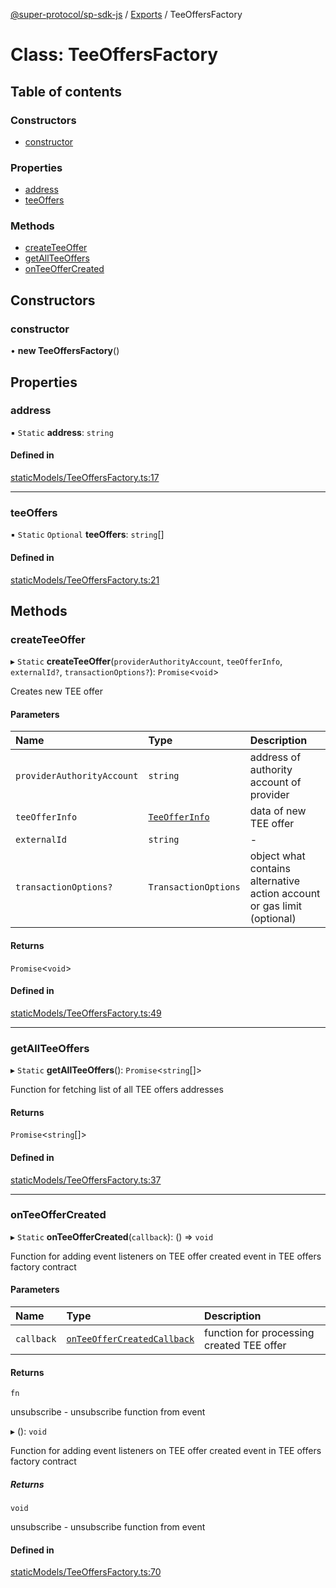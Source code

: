 [@super-protocol/sp-sdk-js](../README.md) / [Exports](../modules.md) / TeeOffersFactory

# Class: TeeOffersFactory

## Table of contents

### Constructors

- [constructor](TeeOffersFactory.md#constructor)

### Properties

- [address](TeeOffersFactory.md#address)
- [teeOffers](TeeOffersFactory.md#teeoffers)

### Methods

- [createTeeOffer](TeeOffersFactory.md#createteeoffer)
- [getAllTeeOffers](TeeOffersFactory.md#getallteeoffers)
- [onTeeOfferCreated](TeeOffersFactory.md#onteeoffercreated)

## Constructors

### constructor

• **new TeeOffersFactory**()

## Properties

### address

▪ `Static` **address**: `string`

#### Defined in

[staticModels/TeeOffersFactory.ts:17](https://github.com/Super-Protocol/sp-sdk-js/blob/7510059/src/staticModels/TeeOffersFactory.ts#L17)

___

### teeOffers

▪ `Static` `Optional` **teeOffers**: `string`[]

#### Defined in

[staticModels/TeeOffersFactory.ts:21](https://github.com/Super-Protocol/sp-sdk-js/blob/7510059/src/staticModels/TeeOffersFactory.ts#L21)

## Methods

### createTeeOffer

▸ `Static` **createTeeOffer**(`providerAuthorityAccount`, `teeOfferInfo`, `externalId?`, `transactionOptions?`): `Promise`<`void`\>

Creates new TEE offer

#### Parameters

| Name | Type | Description |
| :------ | :------ | :------ |
| `providerAuthorityAccount` | `string` | address of authority account of provider |
| `teeOfferInfo` | [`TeeOfferInfo`](../modules.md#teeofferinfo) | data of new TEE offer |
| `externalId` | `string` | - |
| `transactionOptions?` | `TransactionOptions` | object what contains alternative action account or gas limit (optional) |

#### Returns

`Promise`<`void`\>

#### Defined in

[staticModels/TeeOffersFactory.ts:49](https://github.com/Super-Protocol/sp-sdk-js/blob/7510059/src/staticModels/TeeOffersFactory.ts#L49)

___

### getAllTeeOffers

▸ `Static` **getAllTeeOffers**(): `Promise`<`string`[]\>

Function for fetching list of all TEE offers addresses

#### Returns

`Promise`<`string`[]\>

#### Defined in

[staticModels/TeeOffersFactory.ts:37](https://github.com/Super-Protocol/sp-sdk-js/blob/7510059/src/staticModels/TeeOffersFactory.ts#L37)

___

### onTeeOfferCreated

▸ `Static` **onTeeOfferCreated**(`callback`): () => `void`

Function for adding event listeners on TEE offer created event in TEE offers factory contract

#### Parameters

| Name | Type | Description |
| :------ | :------ | :------ |
| `callback` | [`onTeeOfferCreatedCallback`](../modules.md#onteeoffercreatedcallback) | function for processing created TEE offer |

#### Returns

`fn`

unsubscribe - unsubscribe function from event

▸ (): `void`

Function for adding event listeners on TEE offer created event in TEE offers factory contract

##### Returns

`void`

unsubscribe - unsubscribe function from event

#### Defined in

[staticModels/TeeOffersFactory.ts:70](https://github.com/Super-Protocol/sp-sdk-js/blob/7510059/src/staticModels/TeeOffersFactory.ts#L70)

